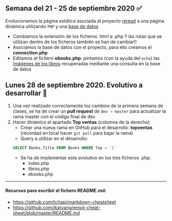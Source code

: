 ## Semana del 21 - 25 de septiembre 2020 :white_check_mark:
Evolucionamos la página estática asociada al proyecto [reread](https://dannylarrea.github.io/reread "Proyecto HTML reread") a una página dinámica utilizando ```PHP``` y una [base de datos](https://github.com/dannylarrea/reread-php/blob/dev/db/reread.sql)
- Cambiamos la extensión de los ficheros .html a .php :bangbang: las rutas que se utilizan dentro de los ficheros también se han de cambiar!!
- Asociamos la base de datos con el proyecto, para ello creamos el **connection.php**
- Editamos el fichero **ebooks.php**: pintamos (con la ayuda del ```echo```) las [imágenes de los libros](https://github.com/dannylarrea/reread-php/tree/dev/img) recuperadas mediante una consulta en la base de datos

## Lunes 28 de septiembre 2020. Evolutivo a desarrollar :loudspeaker:
1. Una vez realizado correctamente los cambios de la primera semana de clases, se ha de crear un **pull request** de ```dev → master``` para actualizar la rama master con el código final de dev
2. Hacer dinámico el apartado **Top ventas** (columna de la derecha):
    - Crear una nueva rama en GitHub para el desarrollo: **topventas** (recordad en local hacer ```git pull``` para bajar la rama)
    - Query a utilizar en el desarrollo:
    ```sql
    SELECT Books.Title FROM Books WHERE Top = '1'
    ```
    - Se ha de implementar este evolutivo en los tres ficheros .php:
        - index.php
        - libros.php
        - ebooks.php
- - - -
#### Recursos para escribir el fichero README.md:
- https://github.com/tchapi/markdown-cheatsheet
- https://github.com/ikatyang/emoji-cheat-sheet/blob/master/README.md